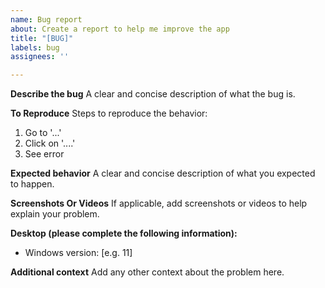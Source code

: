 ```yaml
---
name: Bug report
about: Create a report to help me improve the app
title: "[BUG]"
labels: bug
assignees: ''

---
```


**Describe the bug**
A clear and concise description of what the bug is.

**To Reproduce**
Steps to reproduce the behavior:
1. Go to '...'
2. Click on '....'
3. See error

**Expected behavior**
A clear and concise description of what you expected to happen.

**Screenshots Or Videos**
If applicable, add screenshots or videos to help explain your problem.

**Desktop (please complete the following information):**
 - Windows version: [e.g. 11]

**Additional context**
Add any other context about the problem here.
